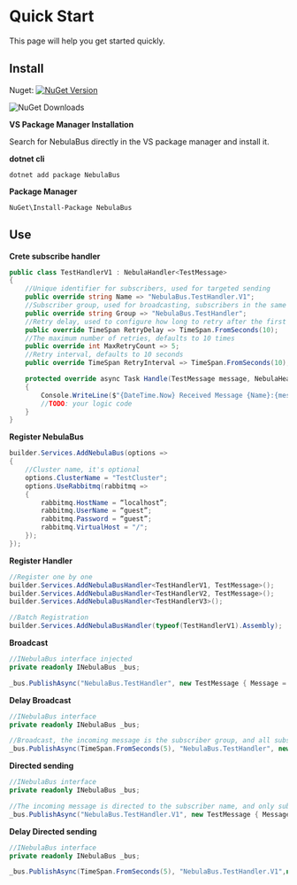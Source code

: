 # Quick Start

This page will help you get started quickly.

## Install
Nuget: [![NuGet Version](https://img.shields.io/nuget/v/NebulaBus?style=plastic&color=blue)](https://www.nuget.org/packages/NebulaBus/) 

![NuGet Downloads](https://img.shields.io/nuget/dt/NebulaBus?style=plastic&link=https%3A%2F%2Fwww.nuget.org%2Fpackages%2FNebulaBus)


**VS Package Manager Installation**

Search for NebulaBus directly in the VS package manager and install it.

**dotnet cli**

```
dotnet add package NebulaBus
```

**Package Manager**

```
NuGet\Install-Package NebulaBus
```

## Use

**Crete subscribe handler**
```C#
public class TestHandlerV1 : NebulaHandler<TestMessage>
{
    //Unique identifier for subscribers, used for targeted sending
    public override string Name => "NebulaBus.TestHandler.V1";
    //Subscriber group, used for broadcasting, subscribers in the same group will receive messages
    public override string Group => "NebulaBus.TestHandler";
    //Retry delay, used to configure how long to retry after the first failure, default to 5 seconds
    public override TimeSpan RetryDelay => TimeSpan.FromSeconds(10);
    //The maximum number of retries, defaults to 10 times
    public override int MaxRetryCount => 5;
    //Retry interval, defaults to 10 seconds
    public override TimeSpan RetryInterval => TimeSpan.FromSeconds(10);

    protected override async Task Handle(TestMessage message, NebulaHeader header)
    {
        Console.WriteLine($"{DateTime.Now} Received Message {Name}:{message.Message} Header:{header["customHeader"]} RetryCount:{header[NebulaHeader.RetryCount]}");
        //TODO: your logic code
    }
}
```
**Register NebulaBus**
```C#
builder.Services.AddNebulaBus(options =>
{
    //Cluster name, it's optional
    options.ClusterName = "TestCluster";
    options.UseRabbitmq(rabbitmq =>
    {
        rabbitmq.HostName = “localhost”;
        rabbitmq.UserName = “guest”;
        rabbitmq.Password = “guest”;
        rabbitmq.VirtualHost = "/";
    });
});
```

**Register Handler**
```C#
//Register one by one
builder.Services.AddNebulaBusHandler<TestHandlerV1, TestMessage>();
builder.Services.AddNebulaBusHandler<TestHandlerV2, TestMessage>();
builder.Services.AddNebulaBusHandler<TestHandlerV3>();

//Batch Registration
builder.Services.AddNebulaBusHandler(typeof(TestHandlerV1).Assembly);
```

**Broadcast**

```C#
//INebulaBus interface injected
private readonly INebulaBus _bus;

_bus.PublishAsync("NebulaBus.TestHandler", new TestMessage { Message = "Hello World" });
```

**Delay Broadcast**

```C#
//INebulaBus interface
private readonly INebulaBus _bus;

//Broadcast, the incoming message is the subscriber group, and all subscribers in the same group will receive the message
_bus.PublishAsync(TimeSpan.FromSeconds(5), "NebulaBus.TestHandler", new TestMessage { Message = "Hello World" });
```
**Directed sending**

```C#
//INebulaBus interface
private readonly INebulaBus _bus;

//The incoming message is directed to the subscriber name, and only subscribers with that name will receive the message
_bus.PublishAsync("NebulaBus.TestHandler.V1", new TestMessage { Message = "Hello World" });
```
**Delay Directed sending**

```C#
//INebulaBus interface
private readonly INebulaBus _bus;

_bus.PublishAsync(TimeSpan.FromSeconds(5), "NebulaBus.TestHandler.V1",new TestMessage { Message = "Hello World" });
```


